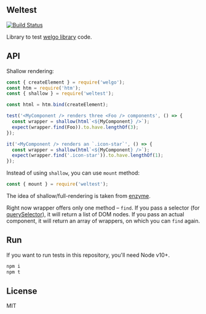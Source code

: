 ## Weltest

[![Build Status](https://travis-ci.org/Bloomca/weltest.svg?branch=master)](https://travis-ci.org/Bloomca/weltest)

Library to test [welgo library](https://github.com/Bloomca/welgo) code.

## API

Shallow rendering:

```js
const { createElement } = require('welgo');
const htm = require('htm');
const { shallow } = require('weltest');

const html = htm.bind(createElement);

test('<MyComponent /> renders three <Foo /> components', () => {
  const wrapper = shallow(html`<${MyComponent} />`);
  expect(wrapper.find(Foo)).to.have.lengthOf(3);
});

it('<MyComponent /> renders an `.icon-star`', () => {
  const wrapper = shallow(html`<${MyComponent} />`);
  expect(wrapper.find('.icon-star')).to.have.lengthOf(1);
});
```

Instead of using `shallow`, you can use `mount` method:

```js
const { mount } = require('weltest');
```

The idea of shallow/full-rendering is taken from [enzyme](https://airbnb.io/enzyme/docs/api/shallow.html).

Right now wrapper offers only one method – `find`. If you pass a selector (for [querySelector](https://developer.mozilla.org/en-US/docs/Web/API/Document/querySelector)), it will return a list of DOM nodes. If you pass an actual component, it will return an array of wrappers, on which you can `find` again.

## Run

If you want to run tests in this repository, you'll need Node v10+.

```sh
npm i
npm t
```

## License

MIT